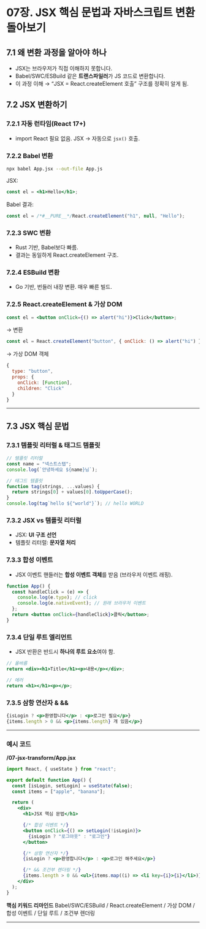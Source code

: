 
# 07장. JSX 핵심 문법과 자바스크립트 변환 돌아보기

## 7.1 왜 변환 과정을 알아야 하나

* JSX는 브라우저가 직접 이해하지 못합니다.
* Babel/SWC/ESBuild 같은 **트랜스파일러**가 JS 코드로 변환합니다.
* 이 과정 이해 → “JSX = React.createElement 호출” 구조를 정확히 알게 됨.

## 7.2 JSX 변환하기

### 7.2.1 자동 런타임(React 17+)

* import React 필요 없음. JSX → 자동으로 `jsx()` 호출.

### 7.2.2 Babel 변환

```bash
npx babel App.jsx --out-file App.js
```

JSX:

```jsx
const el = <h1>Hello</h1>;
```

Babel 결과:

```js
const el = /*#__PURE__*/React.createElement("h1", null, "Hello");
```

### 7.2.3 SWC 변환

* Rust 기반, Babel보다 빠름.
* 결과는 동일하게 React.createElement 구조.

### 7.2.4 ESBuild 변환

* Go 기반, 번들러 내장 변환. 매우 빠른 빌드.

### 7.2.5 React.createElement & 가상 DOM

```jsx
const el = <button onClick={() => alert("hi")}>Click</button>;
```

→ 변환

```js
const el = React.createElement("button", { onClick: () => alert("hi") }, "Click");
```

→ 가상 DOM 객체

```js
{
  type: "button",
  props: {
    onClick: [Function],
    children: "Click"
  }
}
```

---

## 7.3 JSX 핵심 문법

### 7.3.1 템플릿 리터럴 & 태그드 템플릿

```js
// 템플릿 리터럴
const name = "넥스트스탭";
console.log(`안녕하세요 ${name}님`);

// 태그드 템플릿
function tag(strings, ...values) {
  return strings[0] + values[0].toUpperCase();
}
console.log(tag`hello ${"world"}`); // hello WORLD
```

### 7.3.2 JSX vs 템플릿 리터럴

* JSX: **UI 구조 선언**
* 템플릿 리터럴: **문자열 처리**

### 7.3.3 합성 이벤트

* JSX 이벤트 핸들러는 **합성 이벤트 객체**를 받음 (브라우저 이벤트 래핑).

```jsx
function App() {
  const handleClick = (e) => {
    console.log(e.type); // click
    console.log(e.nativeEvent); // 원래 브라우저 이벤트
  };
  return <button onClick={handleClick}>클릭</button>;
}
```

### 7.3.4 단일 루트 엘리먼트

* JSX 반환은 반드시 **하나의 루트 요소**여야 함.

```jsx
// 올바름
return <div><h1>Title</h1><p>내용</p></div>;

// 에러
return <h1></h1><p></p>;
```

### 7.3.5 삼항 연산자 & &&

```jsx
{isLogin ? <p>환영합니다</p> : <p>로그인 필요</p>}
{items.length > 0 && <p>{items.length} 개 있음</p>}
```

---

### 예시 코드

**/07-jsx-transform/App.jsx**

```jsx
import React, { useState } from "react";

export default function App() {
  const [isLogin, setLogin] = useState(false);
  const items = ["apple", "banana"];

  return (
    <div>
      <h1>JSX 핵심 문법</h1>

      {/* 합성 이벤트 */}
      <button onClick={() => setLogin(!isLogin)}>
        {isLogin ? "로그아웃" : "로그인"}
      </button>

      {/* 삼항 연산자 */}
      {isLogin ? <p>환영합니다</p> : <p>로그인 해주세요</p>}

      {/* && 조건부 렌더링 */}
      {items.length > 0 && <ul>{items.map((i) => <li key={i}>{i}</li>)}</ul>}
    </div>
  );
}
```

**핵심 키워드 리마인드**
Babel/SWC/ESBuild / React.createElement / 가상 DOM / 합성 이벤트 / 단일 루트 / 조건부 렌더링

---